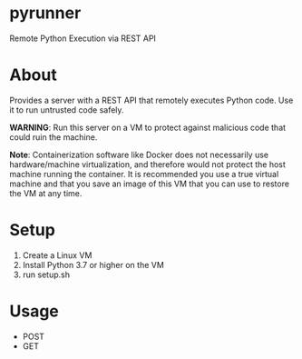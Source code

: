 # pyrunner
Remote Python Execution via REST API

# About
Provides a server with a REST API that remotely executes Python code.  Use it to run untrusted code safely.

**WARNING**: Run this server on a VM to protect against malicious code that could ruin the machine.

**Note**: Containerization software like Docker does not necessarily use hardware/machine virtualization, and therefore would not protect the host machine running the container.  It is recommended you use a true virtual machine and that you save an image of this VM that you can use to restore the VM at any time.

# Setup
1. Create a Linux VM
2. Install Python 3.7 or higher on the VM
3. run setup.sh

# Usage
* POST
* GET